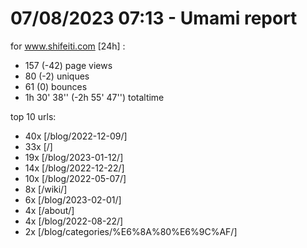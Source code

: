 # 07/08/2023 07:13 - Umami report
for www.shifeiti.com [24h] :

 - 157 (-42) page views
 - 80 (-2) uniques
 - 61 (0) bounces
 - 1h 30' 38'' (-2h 55' 47'') totaltime


top 10 urls:
 - 40x [/blog/2022-12-09/]
 - 33x [/]
 - 19x [/blog/2023-01-12/]
 - 14x [/blog/2022-12-22/]
 - 10x [/blog/2022-05-07/]
 - 8x [/wiki/]
 - 6x [/blog/2023-02-01/]
 - 4x [/about/]
 - 4x [/blog/2022-08-22/]
 - 2x [/blog/categories/%E6%8A%80%E6%9C%AF/]



